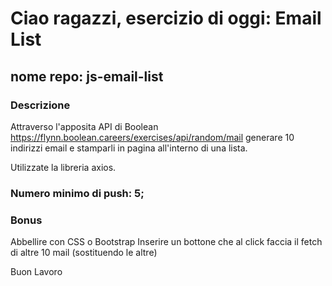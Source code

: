 # Ciao ragazzi, esercizio di oggi: Email List

## nome repo: js-email-list

### Descrizione

Attraverso l'apposita API di Boolean https://flynn.boolean.careers/exercises/api/random/mail generare 10 indirizzi email e stamparli in pagina all'interno di una lista.

Utilizzate la libreria axios.

### Numero minimo di push: 5;

### Bonus

Abbellire con CSS o Bootstrap
Inserire un bottone che al click faccia il fetch di altre 10 mail (sostituendo le altre)

Buon Lavoro